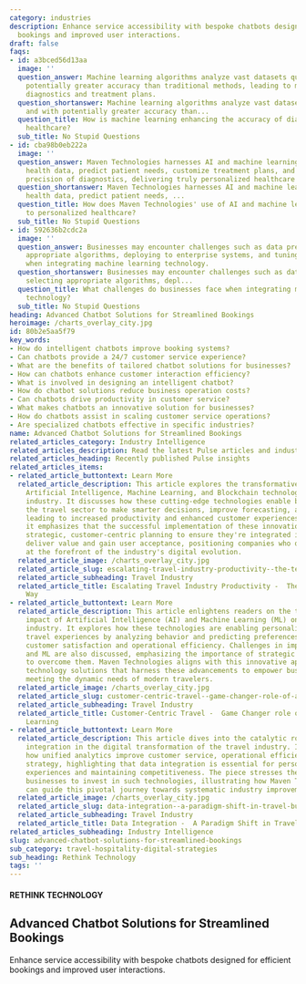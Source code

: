 ```yaml
---
category: industries
description: Enhance service accessibility with bespoke chatbots designed for efficient
  bookings and improved user interactions.
draft: false
faqs:
- id: a3bced56d13aa
  image: ''
  question_answer: Machine learning algorithms analyze vast datasets quicker and with
    potentially greater accuracy than traditional methods, leading to more precise
    diagnostics and treatment plans.
  question_shortanswer: Machine learning algorithms analyze vast datasets quicker
    and with potentially greater accuracy than...
  question_title: How is machine learning enhancing the accuracy of diagnostics in
    healthcare?
  sub_title: No Stupid Questions
- id: cba98b0eb222a
  image: ''
  question_answer: Maven Technologies harnesses AI and machine learning to analyze
    health data, predict patient needs, customize treatment plans, and enhance the
    precision of diagnostics, delivering truly personalized healthcare experiences.
  question_shortanswer: Maven Technologies harnesses AI and machine learning to analyze
    health data, predict patient needs, ...
  question_title: How does Maven Technologies' use of AI and machine learning contribute
    to personalized healthcare?
  sub_title: No Stupid Questions
- id: 592636b2cdc2a
  image: ''
  question_answer: Businesses may encounter challenges such as data preparation, selecting
    appropriate algorithms, deploying to enterprise systems, and tuning for performance
    when integrating machine learning technology.
  question_shortanswer: Businesses may encounter challenges such as data preparation,
    selecting appropriate algorithms, depl...
  question_title: What challenges do businesses face when integrating machine learning
    technology?
  sub_title: No Stupid Questions
heading: Advanced Chatbot Solutions for Streamlined Bookings
heroimage: /charts_overlay_city.jpg
id: 80b2e5aa5f79
key_words:
- How do intelligent chatbots improve booking systems?
- Can chatbots provide a 24/7 customer service experience?
- What are the benefits of tailored chatbot solutions for businesses?
- How can chatbots enhance customer interaction efficiency?
- What is involved in designing an intelligent chatbot?
- How do chatbot solutions reduce business operation costs?
- Can chatbots drive productivity in customer service?
- What makes chatbots an innovative solution for businesses?
- How do chatbots assist in scaling customer service operations?
- Are specialized chatbots effective in specific industries?
name: Advanced Chatbot Solutions for Streamlined Bookings
related_articles_category: Industry Intelligence
related_articles_description: Read the latest Pulse articles and industry insights.
related_articles_heading: Recently published Pulse insights
related_articles_items:
- related_article_buttontext: Learn More
  related_article_description: This article explores the transformative impact of
    Artificial Intelligence, Machine Learning, and Blockchain technology on the travel
    industry. It discusses how these cutting-edge technologies enable businesses in
    the travel sector to make smarter decisions, improve forecasting, and secure transactions,
    leading to increased productivity and enhanced customer experiences. However,
    it emphasizes that the successful implementation of these innovations requires
    strategic, customer-centric planning to ensure they're integrated in ways that
    deliver value and gain user acceptance, positioning companies who do it right
    at the forefront of the industry's digital evolution.
  related_article_image: /charts_overlay_city.jpg
  related_article_slug: escalating-travel-industry-productivity--the-tech-solutions-way
  related_article_subheading: Travel Industry
  related_article_title: Escalating Travel Industry Productivity -  The Tech Solutions
    Way
- related_article_buttontext: Learn More
  related_article_description: This article enlightens readers on the transformative
    impact of Artificial Intelligence (AI) and Machine Learning (ML) on the travel
    industry. It explores how these technologies are enabling personalized, customer-centric
    travel experiences by analyzing behavior and predicting preferences, thereby enhancing
    customer satisfaction and operational efficiency. Challenges in implementing AI
    and ML are also discussed, emphasizing the importance of strategic integration
    to overcome them. Maven Technologies aligns with this innovative approach, providing
    technology solutions that harness these advancements to empower businesses in
    meeting the dynamic needs of modern travelers.
  related_article_image: /charts_overlay_city.jpg
  related_article_slug: customer-centric-travel--game-changer-role-of-ai-and-machine-learning
  related_article_subheading: Travel Industry
  related_article_title: Customer-Centric Travel -  Game Changer role of AI and Machine
    Learning
- related_article_buttontext: Learn More
  related_article_description: This article dives into the catalytic role of data
    integration in the digital transformation of the travel industry. It discusses
    how unified analytics improve customer service, operational efficiency, and marketing
    strategy, highlighting that data integration is essential for personalized customer
    experiences and maintaining competitiveness. The piece stresses the need for travel
    businesses to invest in such technologies, illustrating how Maven Technologies
    can guide this pivotal journey towards systematic industry improvements.
  related_article_image: /charts_overlay_city.jpg
  related_article_slug: data-integration--a-paradigm-shift-in-travel-business
  related_article_subheading: Travel Industry
  related_article_title: Data Integration -  A Paradigm Shift in Travel Business
related_articles_subheading: Industry Intelligence
slug: advanced-chatbot-solutions-for-streamlined-bookings
sub_category: travel-hospitality-digital-strategies
sub_heading: Rethink Technology
tags: ''
---
```


#### RETHINK TECHNOLOGY
## Advanced Chatbot Solutions for Streamlined Bookings
Enhance service accessibility with bespoke chatbots designed for efficient bookings and improved user interactions.